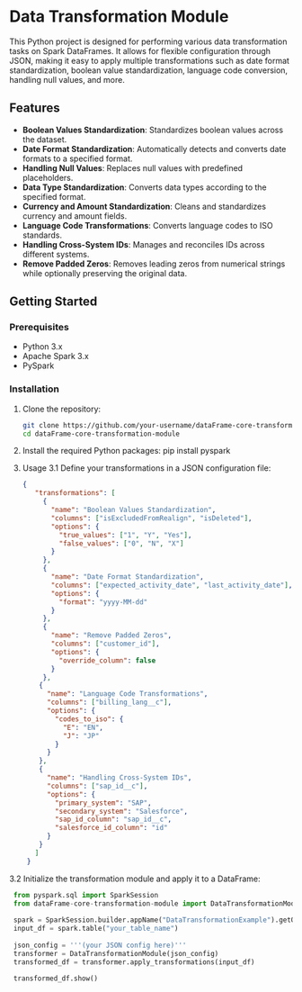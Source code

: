 # Data Transformation Module

This Python project is designed for performing various data transformation tasks on Spark DataFrames. It allows for flexible configuration through JSON, making it easy to apply multiple transformations such as date format standardization, boolean value standardization, language code conversion, handling null values, and more.

## Features

- **Boolean Values Standardization**: Standardizes boolean values across the dataset.
- **Date Format Standardization**: Automatically detects and converts date formats to a specified format.
- **Handling Null Values**: Replaces null values with predefined placeholders.
- **Data Type Standardization**: Converts data types according to the specified format.
- **Currency and Amount Standardization**: Cleans and standardizes currency and amount fields.
- **Language Code Transformations**: Converts language codes to ISO standards.
- **Handling Cross-System IDs**: Manages and reconciles IDs across different systems.
- **Remove Padded Zeros**: Removes leading zeros from numerical strings while optionally preserving the original data.

## Getting Started

### Prerequisites

- Python 3.x
- Apache Spark 3.x
- PySpark

### Installation

1. Clone the repository:

   ```bash
   git clone https://github.com/your-username/dataFrame-core-transformation-module.git
   cd dataFrame-core-transformation-module
   
2. Install the required Python packages:
   pip install pyspark
3. Usage
   3.1 Define your transformations in a JSON configuration file:
     
   ```json
   {
      "transformations": [
        {
          "name": "Boolean Values Standardization",
          "columns": ["isExcludedFromRealign", "isDeleted"],
          "options": {
            "true_values": ["1", "Y", "Yes"],
            "false_values": ["0", "N", "X"]
          }
        },
        {
          "name": "Date Format Standardization",
          "columns": ["expected_activity_date", "last_activity_date"],
          "options": {
            "format": "yyyy-MM-dd"
          }
        },
        {
          "name": "Remove Padded Zeros",
          "columns": ["customer_id"],
          "options": {
            "override_column": false
          }
        },         
       {
         "name": "Language Code Transformations",
         "columns": ["billing_lang__c"],
         "options": {
           "codes_to_iso": {        
             "E": "EN",
             "J": "JP"
           }
         }
       },
       {
         "name": "Handling Cross-System IDs",
         "columns": ["sap_id__c"],
         "options": {
           "primary_system": "SAP",
           "secondary_system": "Salesforce",
           "sap_id_column": "sap_id__c",
           "salesforce_id_column": "id"
         }
       }
      ]
    }
   ```
3.2 Initialize the transformation module and apply it to a DataFrame:
   ```python
    from pyspark.sql import SparkSession
    from dataFrame-core-transformation-module import DataTransformationModule
    
    spark = SparkSession.builder.appName("DataTransformationExample").getOrCreate()
    input_df = spark.table("your_table_name")
    
    json_config = '''(your JSON config here)'''
    transformer = DataTransformationModule(json_config)
    transformed_df = transformer.apply_transformations(input_df)
    
    transformed_df.show()
  ```
